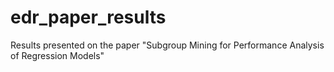 # edr_paper_results
Results presented on the paper "Subgroup Mining for Performance Analysis of Regression Models"

